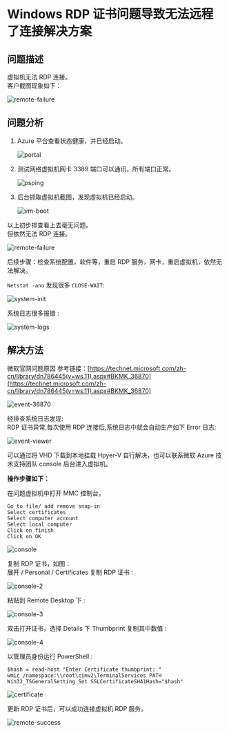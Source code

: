 # Windows RDP 证书问题导致无法远程了连接解决方案

## **问题描述**

虚拟机无法 RDP 连接。<br>
客户截图现象如下：

![remote-failure](./media/aog-virtual-machines-qa-windows-cannot-rdp-cer-cause/remote-failure.png)

## **问题分析**

1.	Azure 平台查看状态健康，并已经启动。

	![portal](./media/aog-virtual-machines-qa-windows-cannot-rdp-cer-cause/portal.png)

2.	测试网络虚拟机网卡 3389 端口可以通讯，所有端口正常。

	![psping](./media/aog-virtual-machines-qa-windows-cannot-rdp-cer-cause/psping.png)

3.	后台抓取虚拟机截图，发现虚拟机已经启动。

	![vm-boot](./media/aog-virtual-machines-qa-windows-cannot-rdp-cer-cause/vm-boot.png)

以上初步排查看上去毫无问题。<br>
但依然无法 RDP 连接。

![remote-failure](./media/aog-virtual-machines-qa-windows-cannot-rdp-cer-cause/remote-failure.png)

后续步骤：检查系统配置，软件等，重启 RDP 服务，网卡，重启虚拟机，依然无法解决。

`Netstat -ano` 发现很多 `CLOSE-WAIT`:

![system-init](./media/aog-virtual-machines-qa-windows-cannot-rdp-cer-cause/system-init.png)

系统日志很多报错 :

![system-logs](./media/aog-virtual-machines-qa-windows-cannot-rdp-cer-cause/system-logs.png)

## **解决方法**

微软官网问题原因 参考链接：[https://technet.microsoft.com/zh-cn/library/dn786445(v=ws.11).aspx#BKMK_36870](https://technet.microsoft.com/zh-cn/library/dn786445(v=ws.11).aspx#BKMK_36870)

![event-36870](./media/aog-virtual-machines-qa-windows-cannot-rdp-cer-cause/event-36870.png)

经排查系统日志发现:<br>
RDP 证书异常,每次使用 RDP 连接后,系统日志中就会自动生产如下 Error 日志:

![event-viewer](./media/aog-virtual-machines-qa-windows-cannot-rdp-cer-cause/event-viewer.png)

可以通过将 VHD 下载到本地挂载 Hpyer-V 自行解决，也可以联系微软 Azure 技术支持团队 console 后台进入虚拟机。

**操作步骤如下：** 

在问题虚拟机中打开 MMC 控制台，

	Go to file/ add remove snap-in
	Select certificates 
	Select computer account
	Select local computer
	Click on finish
	Click on OK

![console](./media/aog-virtual-machines-qa-windows-cannot-rdp-cer-cause/console.png)

复制 RDP 证书，如图：<br>
展开 / Personal / Certificates 复制 RDP 证书 :

![console-2](./media/aog-virtual-machines-qa-windows-cannot-rdp-cer-cause/console-2.png)

粘贴到 Remote Desktop 下 :

![console-3](./media/aog-virtual-machines-qa-windows-cannot-rdp-cer-cause/console-3.png)

双击打开证书，选择 Details 下 Thumbprint 复制其中数值 :

![console-4](./media/aog-virtual-machines-qa-windows-cannot-rdp-cer-cause/console-4.png)

以管理员身份运行 PowerShell :

	$hash = read-host "Enter Certificate thumbprint: "
	wmic /namespace:\\root\cimv2\TerminalServices PATH Win32_TSGeneralSetting Set SSLCertificateSHA1Hash="$hash"

![certificate](./media/aog-virtual-machines-qa-windows-cannot-rdp-cer-cause/certificate.png)

更新 RDP 证书后，可以成功连接虚拟机 RDP 服务。

![remote-success](./media/aog-virtual-machines-qa-windows-cannot-rdp-cer-cause/remote-success.png)